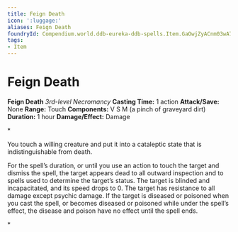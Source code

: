 ```yaml
---
title: Feign Death
icon: ':luggage:'
aliases: Feign Death
foundryId: Compendium.world.ddb-eureka-ddb-spells.Item.GaOwjZyACnm03wA7
tags:
- Item
---
```


# Feign Death

**Feign Death**
_3rd-level Necromancy_
**Casting Time:** 1 action
**Attack/Save:** None
**Range:** Touch
**Components:** V S M (a pinch of graveyard dirt)
**Duration:** 1 hour
**Damage/Effect:** Damage

*<p>You touch a willing creature and put it into a cataleptic state that is indistinguishable from death.

For the spell’s duration, or until you use an action to touch the target and dismiss the spell, the target appears dead to all outward inspection and to spells used to determine the target’s status. The target is blinded and incapacitated, and its speed drops to 0. The target has resistance to all damage except psychic damage. If the target is diseased or poisoned when you cast the spell, or becomes diseased or poisoned while under the spell’s effect, the disease and poison have no effect until the spell ends.</p>*